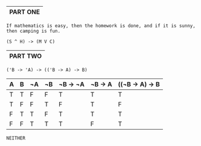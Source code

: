 |PART ONE|
|--------|

```
If mathematics is easy, then the homework is done, and if it is sunny, then camping is fun.

(S ^ H) -> (M V C) 
```
|PART TWO|
|--------|
```
('B -> 'A) -> (('B -> A) -> B)
```

| A | B | ¬A | ¬B | ¬B -> ¬A | ¬B -> A | ((¬B -> A) -> B
|---|---|--- |--- | -------- | ------- | ---------------
| T | T | F  | F  | T        | T       | T
| T | F | F  | T  | F        | T       | F
| F | T | T  | F  | T        | T       | T
| F | F | T  | T  | T        | F       | T
```NEITHER```
